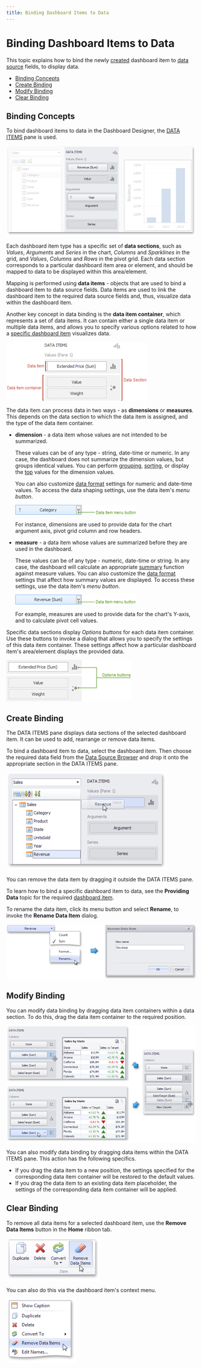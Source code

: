 ```yaml
---
title: Binding Dashboard Items to Data
---
```

# Binding Dashboard Items to Data
This topic explains how to bind the newly [created](../adding-dashboard-items.md) dashboard item to [data source](../providing-data.md) fields, to display data.
* [Binding Concepts](#binding-concepts)
* [Create Binding](#create-binding)
* [Modify Binding](#modify-binding)
* [Clear Binding](#clear-binding)

## <a name="binding-concepts"/>Binding Concepts
To bind dashboard items to data in the Dashboard Designer, the [DATA ITEMS](../ui-elements/data-items-pane.md) pane is used.

![DataItemPane](../../../images/img18516.png)

Each dashboard item type has a specific set of **data sections**, such as _Values_, _Arguments_ and _Series_ in the chart, _Columns_ and _Sparklines_ in the grid, and _Values_, _Columns_ and _Rows_ in the pivot grid. 
Each data section corresponds to a particular dashboard item area or element, and should be mapped to data to be displayed within this area&#47;element.

Mapping is performed using **data items** - objects that are used to bind a dashboard item to data source fields. Data items are used to link the dashboard item to the required data source fields and, thus, visualize data within the dashboard item.

Another key concept in data binding is the **data item container**, which represents a set of data items. It can contain either a single data item or multiple data items, and allows you to specify various options related to how a [specific dashboard item](../designing-dashboard-items.md) visualizes data.

![DataItemsPane_VisualElements_Binding](../../../images/img22871.png)

The data item can process data in two ways - as **dimensions** or **measures**. This depends on the data section to which the data item is assigned, and the type of the data item container.
* **dimension** - a data item whose values are not intended to be summarized.
	
	These values can be of any type - string, date-time or numeric. In any case, the dashboard does not summarize the dimension values, but groups identical values. 
	You can perform [grouping](../data-shaping/grouping.md), [sorting](../data-shaping/sorting.md), or display the [top](../data-shaping/top-n.md) values for the dimension values.
	
	You can also customize [data format](../data-shaping/formatting-data.md) settings for numeric and date-time values. To access the data shaping settings, use the data item's _menu button_.
	
	![DataItem_MenuButton_Dimension](../../../images/img22876.png)
	
	For instance, dimensions are used to provide data for the chart argument axis, pivot grid column and row headers.
* **measure** - a data item whose values are summarized before they are used in the dashboard.
	
	These values can be of any type - numeric, date-time or string. In any case, the dashboard will calculate an appropriate [summary](../data-shaping/summarization.md) function against measure values. You can also customize the [data format](../data-shaping/formatting-data.md) settings that affect how summary values are displayed. To access these settings, use the data item's _menu button_.
	
	![DataItem_MenuButton](../../../images/img22875.png)
	
	For example, measures are used to provide data for the chart's Y-axis, and to calculate pivot cell values.

Specific data sections display _Options buttons_ for each data item container. 
Use these buttons to invoke a dialog that allows you to specify the settings of this data item container. These settings affect how a particular dashboard item's area&#47;element displays the provided data.

![DataItemContainer_OptionsButtons](../../../images/img22877.png)

## <a name="create-binding"/>Create Binding
The DATA ITEMS pane displays data sections of the selected dashboard item. It can be used to add, rearrange or remove data items.

To bind a dashboard item to data, select the dashboard item. Then choose the required data field from the [Data Source Browser](../ui-elements/data-source-browser.md) and drop it onto the appropriate section in the DATA ITEMS pane.

![DataItemsPane_DragField](../../../images/img22865.png)

You can remove the data item by dragging it outside the DATA ITEMS pane.

To learn how to bind a specific dashboard item to data, see the **Providing Data** topic for the required [dashboard item](../designing-dashboard-items.md).

To rename the data item, click its menu button and select **Rename**, to invoke the **Rename Data Item** dialog.

![DataItems_RenameDataItem](../../../images/img22878.png)

## <a name="modify-binding"/>Modify Binding
You can modify data binding by dragging data item containers within a data section. To do this, drag the data item container to the required position.

![DataItemsPane_ModifyDataBinding](../../../images/img22873.png)

You can also modify data binding by dragging data items within the DATA ITEMS pane. This action has the following specifics.
* If you drag the data item to a new position, the settings specified for the corresponding data item container will be restored to the default values.
* If you drag the data item to an existing data item placeholder, the settings of the corresponding data item container will be applied.

## <a name="clear-binding"/>Clear Binding
To remove all data items for a selected dashboard item, use the **Remove Data Items** button in the **Home** ribbon tab.

![DataItemsPane_RemoveDataItems](../../../images/img23146.png)

You can also do this via the dashboard item's context menu.

![DashboardItemMenu_RemoveDataItems](../../../images/img23148.png)